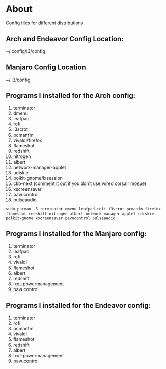 # About
Config files for different distributions.

## Arch and Endeavor Config Location:
~/.config/i3/config

## Manjaro Config Location
~/.i3/config

## Programs I installed for the Arch config:
1. terminator 
2. dmenu 
3. leafpad 
4. rofi
5. i3scrot
6. pcmanfm
7. vivaldi/firefox
8. flameshot
9. redshift
10. nitrogen
11. albert
12. network-manager-applet 
13. udiskie 
14. polkit-gnome/lxsession 
15. ckb-next (comment it out if you don't use wired corsair mosue) 
16. xscreensaver
17. pavucontrol
18. pulseaudio

```
sudo pacman -S terminator dmenu leafpad rofi i3scrot pcmanfm firefox flameshot redshift nitrogen albert network-manager-applet udiskie polkit-gnome xscreensaver pavucontrol pulseaudio 
```

## Programs I installed for the Manjaro config: 
1. terminator 
2. leafpad 
3. rofi 
4. vivaldi 
5. flameshot 
6. albert 
7. redshift
8. lxqt-powermanagement
9. pavucontrol

## Programs I installed for the Endeavor config:
1. terminator
2. rofi
3. pcmanfm
4. vivaldi
5. flameshot
6. redshift
7. albert
8. lxqt-powermanagement
9. pavucontrol
